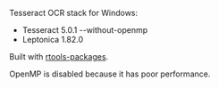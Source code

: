 Tesseract OCR stack for Windows:

 - Tesseract 5.0.1 --without-openmp
 - Leptonica 1.82.0

Built with [rtools-packages](https://github.com/r-windows/rtools-pakages/blob/master/mingw-w64-tesseract-ocr/PKGBUILD). 

OpenMP is disabled because it has poor performance.
